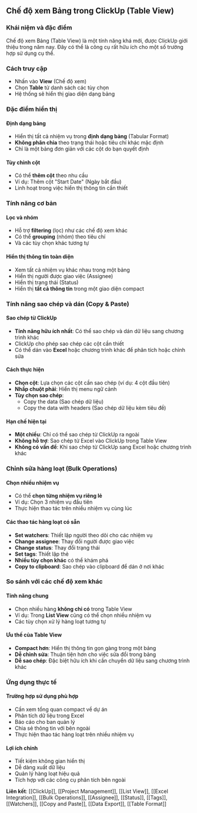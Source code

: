 ## Chế độ xem Bảng trong ClickUp (Table View)

### Khái niệm và đặc điểm

Chế độ xem Bảng (Table View) là một tính năng khá mới, được ClickUp giới thiệu trong năm nay. Đây có thể là công cụ rất hữu ích cho một số trường hợp sử dụng cụ thể.

### Cách truy cập

- Nhấn vào **View** (Chế độ xem)
- Chọn **Table** từ danh sách các tùy chọn
- Hệ thống sẽ hiển thị giao diện dạng bảng


### Đặc điểm hiển thị

#### Định dạng bảng

- Hiển thị tất cả nhiệm vụ trong **định dạng bảng** (Tabular Format)
- **Không phân chia** theo trạng thái hoặc tiêu chí khác mặc định
- Chỉ là một bảng đơn giản với các cột do bạn quyết định


#### Tùy chỉnh cột

- Có thể **thêm cột** theo nhu cầu
- Ví dụ: Thêm cột "Start Date" (Ngày bắt đầu)
- Linh hoạt trong việc hiển thị thông tin cần thiết


### Tính năng cơ bản

#### Lọc và nhóm

- Hỗ trợ **filtering** (lọc) như các chế độ xem khác
- Có thể **grouping** (nhóm) theo tiêu chí
- Và các tùy chọn khác tương tự


#### Hiển thị thông tin toàn diện

- Xem tất cả nhiệm vụ khác nhau trong một bảng
- Hiển thị người được giao việc (Assignee)
- Hiển thị trạng thái (Status)
- Hiển thị **tất cả thông tin** trong một giao diện compact


### Tính năng sao chép và dán (Copy \& Paste)

#### Sao chép từ ClickUp

- **Tính năng hữu ích nhất**: Có thể sao chép và dán dữ liệu sang chương trình khác
- ClickUp cho phép sao chép các cột cần thiết
- Có thể dán vào **Excel** hoặc chương trình khác để phân tích hoặc chỉnh sửa


#### Cách thực hiện

- **Chọn cột**: Lựa chọn các cột cần sao chép (ví dụ: 4 cột đầu tiên)
- **Nhấp chuột phải**: Hiển thị menu ngữ cảnh
- **Tùy chọn sao chép**:
    - Copy the data (Sao chép dữ liệu)
    - Copy the data with headers (Sao chép dữ liệu kèm tiêu đề)


#### Hạn chế hiện tại

- **Một chiều**: Chỉ có thể sao chép từ ClickUp ra ngoài
- **Không hỗ trợ**: Sao chép từ Excel vào ClickUp trong Table View
- **Không có vấn đề**: Khi sao chép từ ClickUp sang Excel hoặc chương trình khác


### Chỉnh sửa hàng loạt (Bulk Operations)

#### Chọn nhiều nhiệm vụ

- Có thể **chọn từng nhiệm vụ riêng lẻ**
- Ví dụ: Chọn 3 nhiệm vụ đầu tiên
- Thực hiện thao tác trên nhiều nhiệm vụ cùng lúc


#### Các thao tác hàng loạt có sẵn

- **Set watchers**: Thiết lập người theo dõi cho các nhiệm vụ
- **Change assignee**: Thay đổi người được giao việc
- **Change status**: Thay đổi trạng thái
- **Set tags**: Thiết lập thẻ
- **Nhiều tùy chọn khác** có thể khám phá
- **Copy to clipboard**: Sao chép vào clipboard để dán ở nơi khác


### So sánh với các chế độ xem khác

#### Tính năng chung

- Chọn nhiều hàng **không chỉ có** trong Table View
- Ví dụ: Trong **List View** cũng có thể chọn nhiều nhiệm vụ
- Các tùy chọn xử lý hàng loạt tương tự


#### Ưu thế của Table View

- **Compact hơn**: Hiển thị thông tin gọn gàng trong một bảng
- **Dễ chỉnh sửa**: Thuận tiện hơn cho việc sửa đổi trong bảng
- **Dễ sao chép**: Đặc biệt hữu ích khi cần chuyển dữ liệu sang chương trình khác


### Ứng dụng thực tế

#### Trường hợp sử dụng phù hợp

- Cần xem tổng quan compact về dự án
- Phân tích dữ liệu trong Excel
- Báo cáo cho ban quản lý
- Chia sẻ thông tin với bên ngoài
- Thực hiện thao tác hàng loạt trên nhiều nhiệm vụ


#### Lợi ích chính

- Tiết kiệm không gian hiển thị
- Dễ dàng xuất dữ liệu
- Quản lý hàng loạt hiệu quả
- Tích hợp với các công cụ phân tích bên ngoài

**Liên kết**: [[ClickUp]], [[Project Management]], [[List View]], [[Excel Integration]], [[Bulk Operations]], [[Assignee]], [[Status]], [[Tags]], [[Watchers]], [[Copy and Paste]], [[Data Export]], [[Table Format]]

